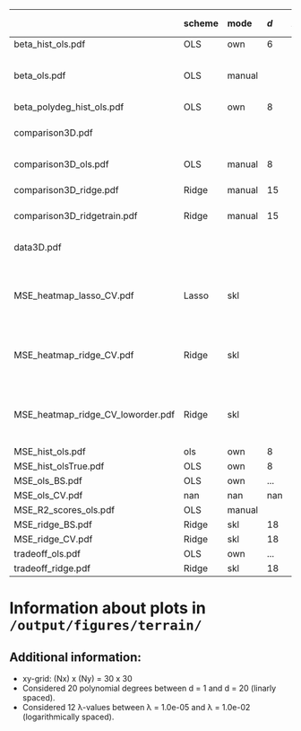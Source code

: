 |                                   | scheme   | mode   | $d$   | $\lambda$   | resampling (iter)   | mark                               |
|:----------------------------------|:---------|:-------|:------|:------------|:--------------------|:-----------------------------------|
| beta_hist_ols.pdf                 | OLS      | own    | 6     | 0           | BS (200)            |                                    |
| beta_ols.pdf                      | OLS      | manual |       | 0           |                     | $β$'s grouped by order $d$         |
| beta_polydeg_hist_ols.pdf         | OLS      | own    | 8     | 0           | BS (200)            |                                    |
| comparison3D.pdf                  |          |        |       |             |                     | visualise x, y, z data             |
| comparison3D_ols.pdf              | OLS      | manual | 8     | 0           |                     | prediction set                     |
| comparison3D_ridge.pdf            | Ridge    | manual | 15    | 1.08e-08    |                     | prediction set                     |
| comparison3D_ridgetrain.pdf       | Ridge    | manual | 15    | 1.08e-08    |                     | training set                       |
| data3D.pdf                        |          |        |       |             |                     | visualise x, y, z data             |
| MSE_heatmap_lasso_CV.pdf          | Lasso    | skl    |       |             | CV (10)             | 10 $λ$'s from 1.00e-05 to 1.00e-05 |
| MSE_heatmap_ridge_CV.pdf          | Ridge    | skl    |       |             | CV (10)             | 12 $λ$'s from 1.00e-05 to 1.00e-05 |
| MSE_heatmap_ridge_CV_loworder.pdf | Ridge    | skl    |       |             | CV (9)              | 60 $λ$'s from 1.00e-06 to 1.00e-06 |
| MSE_hist_ols.pdf                  | ols      | own    | 8     | 0           | BS (100)            |                                    |
| MSE_hist_olsTrue.pdf              | OLS      | own    | 8     | 0           | BS (200)            |                                    |
| MSE_ols_BS.pdf                    | OLS      | own    | ...   | 0           | BS (10)             |                                    |
| MSE_ols_CV.pdf                    | nan      | nan    | nan   | nan         | nan                 |                                    |
| MSE_R2_scores_ols.pdf             | OLS      | manual |       | 0           |                     |                                    |
| MSE_ridge_BS.pdf                  | Ridge    | skl    | 18    | ...         | BS (200)            |                                    |
| MSE_ridge_CV.pdf                  | Ridge    | skl    | 18    | ...         | CV (10)             |                                    |
| tradeoff_ols.pdf                  | OLS      | own    | ...   | 0           | BS (200)            |                                    |
| tradeoff_ridge.pdf                | Ridge    | skl    | 18    | ...         | BS (200)            |                                    |


# Information about plots in `/output/figures/terrain/`


## Additional information:

* xy-grid: (Nx) x (Ny) = 30 x 30
* Considered 20 polynomial degrees between d = 1 and d = 20 (linarly spaced).
* Considered 12 λ-values between λ = 1.0e-05 and λ = 1.0e-02 (logarithmically spaced).
